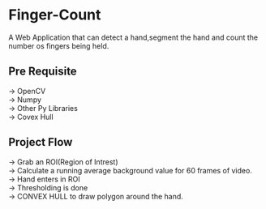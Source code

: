 # Finger-Count
A Web Application that can detect a hand,segment the hand and count the number os fingers being held.

## Pre Requisite
-> OpenCV <br />
-> Numpy <br />
-> Other Py Libraries <br />
-> Covex Hull <br />

## Project Flow
-> Grab an ROI(Region of Intrest) <br />
-> Calculate a running average background value for 60 frames of video. <br />
-> Hand enters in ROI <br />
-> Thresholding is done <br />
-> CONVEX HULL to draw polygon around the hand. <br />

